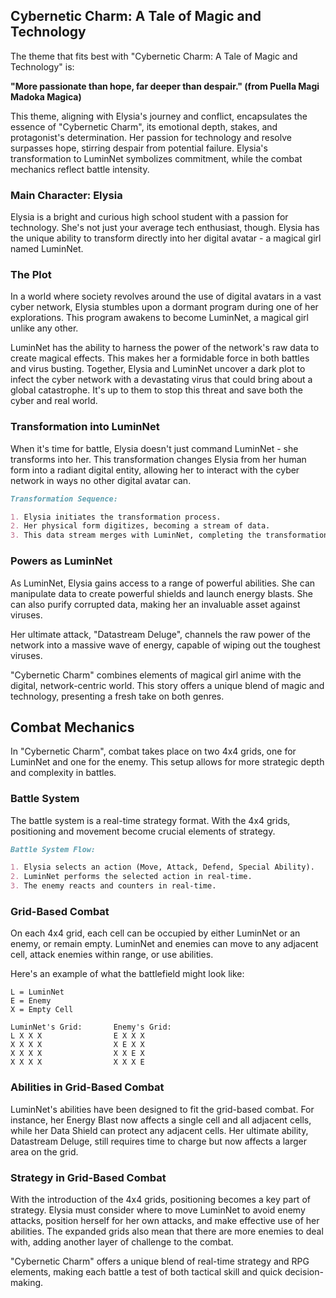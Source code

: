 ## Cybernetic Charm: A Tale of Magic and Technology

The theme that fits best with "Cybernetic Charm: A Tale of Magic and Technology" is:

**"More passionate than hope, far deeper than despair." (from Puella Magi Madoka Magica)**

This theme, aligning with Elysia's journey and conflict, encapsulates the essence of "Cybernetic Charm", its emotional depth, stakes, and protagonist's determination. Her passion for technology and resolve surpasses hope, stirring despair from potential failure. Elysia's transformation to LuminNet symbolizes commitment, while the combat mechanics reflect battle intensity.

### Main Character: Elysia

Elysia is a bright and curious high school student with a passion for technology. She's not just your average tech enthusiast, though. Elysia has the unique ability to transform directly into her digital avatar - a magical girl named LuminNet.

### The Plot

In a world where society revolves around the use of digital avatars in a vast cyber network, Elysia stumbles upon a dormant program during one of her explorations. This program awakens to become LuminNet, a magical girl unlike any other.

LuminNet has the ability to harness the power of the network's raw data to create magical effects. This makes her a formidable force in both battles and virus busting. Together, Elysia and LuminNet uncover a dark plot to infect the cyber network with a devastating virus that could bring about a global catastrophe. It's up to them to stop this threat and save both the cyber and real world.

### Transformation into LuminNet

When it's time for battle, Elysia doesn't just command LuminNet - she transforms into her. This transformation changes Elysia from her human form into a radiant digital entity, allowing her to interact with the cyber network in ways no other digital avatar can.

```markdown
Transformation Sequence:

1. Elysia initiates the transformation process.
2. Her physical form digitizes, becoming a stream of data.
3. This data stream merges with LuminNet, completing the transformation.
```

### Powers as LuminNet

As LuminNet, Elysia gains access to a range of powerful abilities. She can manipulate data to create powerful shields and launch energy blasts. She can also purify corrupted data, making her an invaluable asset against viruses.

Her ultimate attack, "Datastream Deluge", channels the raw power of the network into a massive wave of energy, capable of wiping out the toughest viruses.

"Cybernetic Charm" combines elements of magical girl anime with the digital, network-centric world. This story offers a unique blend of magic and technology, presenting a fresh take on both genres.

## Combat Mechanics

In "Cybernetic Charm", combat takes place on two 4x4 grids, one for LuminNet and one for the enemy. This setup allows for more strategic depth and complexity in battles.

### Battle System

The battle system is a real-time strategy format. With the 4x4 grids, positioning and movement become crucial elements of strategy.

```markdown
Battle System Flow:

1. Elysia selects an action (Move, Attack, Defend, Special Ability).
2. LuminNet performs the selected action in real-time.
3. The enemy reacts and counters in real-time.
```

### Grid-Based Combat

On each 4x4 grid, each cell can be occupied by either LuminNet or an enemy, or remain empty. LuminNet and enemies can move to any adjacent cell, attack enemies within range, or use abilities.

Here's an example of what the battlefield might look like:

```
L = LuminNet
E = Enemy
X = Empty Cell

LuminNet's Grid:       Enemy's Grid:
L X X X                E X X X
X X X X                X E X X
X X X X                X X E X
X X X X                X X X E
```

### Abilities in Grid-Based Combat

LuminNet's abilities have been designed to fit the grid-based combat. For instance, her Energy Blast now affects a single cell and all adjacent cells, while her Data Shield can protect any adjacent cells. Her ultimate ability, Datastream Deluge, still requires time to charge but now affects a larger area on the grid.

### Strategy in Grid-Based Combat

With the introduction of the 4x4 grids, positioning becomes a key part of strategy. Elysia must consider where to move LuminNet to avoid enemy attacks, position herself for her own attacks, and make effective use of her abilities. The expanded grids also mean that there are more enemies to deal with, adding another layer of challenge to the combat.

"Cybernetic Charm" offers a unique blend of real-time strategy and RPG elements, making each battle a test of both tactical skill and quick decision-making.